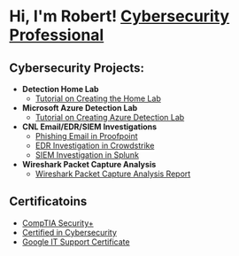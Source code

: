 <h1>Hi, I'm Robert! <a href="https://www.linkedin.com/in/robertdruss/">Cybersecurity Professional</a>

<h2> Cybersecurity Projects:</h2>

- <b>Detection Home Lab</b>
  - [Tutorial on Creating the Home Lab](https://github.com/joshmadakor1/HomeLab)
- <b>Microsoft Azure Detection Lab</b>
  - [Tutorial on Creating Azure Detection Lab](https://github.com/joshmadakor1/AzureLab)
- <b>CNL Email/EDR/SIEM Investigations</b>
  - [Phishing Email in Proofpoint](https://github.com/math2cyber/EMAILURL)
  - [EDR Investigation in Crowdstrike](https://github.com/math2cyber/Splunk_ES_Investigation_PJ)
  - [SIEM Investigation in Splunk](https://github.com/math2cyber/EMAILURL)
- <b>Wireshark Packet Capture Analysis</b>
  - [Wireshark Packet Capture Analysis Report](https://github.com/joshmadakor1/PacketCapture)

<h2> Certificatoins</h2>

- [CompTIA Security+](https://www.credly.com/badges/0971502a-b3a1-4eda-8bfc-71f81dbb7062/public_url)
- [Certified in Cybersecurity](https://www.credly.com/badges/14989616-85eb-409c-9740-a6cd0842bfac/public_url)
- [Google IT Support Certificate](https://www.credly.com/badges/e0291514-9efd-4d97-bd6b-c507a351ea57/public_url)

